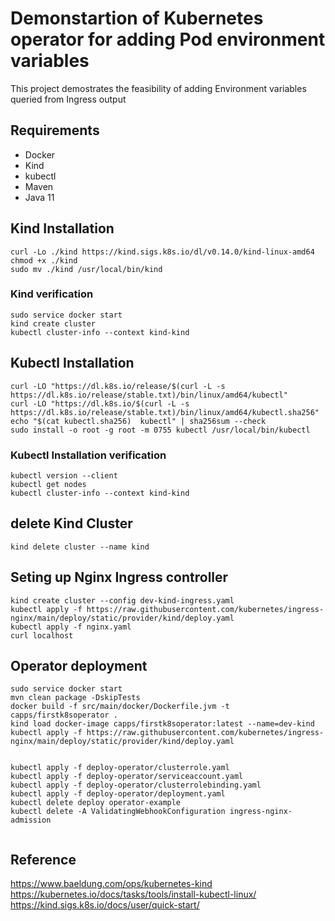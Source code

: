 # Demonstartion of Kubernetes operator for adding Pod environment variables
This project demostrates the feasibility of adding Environment variables queried from Ingress output
## Requirements
* Docker
* Kind
* kubectl
* Maven
* Java 11

## Kind Installation
```
curl -Lo ./kind https://kind.sigs.k8s.io/dl/v0.14.0/kind-linux-amd64
chmod +x ./kind
sudo mv ./kind /usr/local/bin/kind
```

### Kind verification
```
sudo service docker start
kind create cluster
kubectl cluster-info --context kind-kind
```

## Kubectl Installation
```
curl -LO "https://dl.k8s.io/release/$(curl -L -s https://dl.k8s.io/release/stable.txt)/bin/linux/amd64/kubectl"
curl -LO "https://dl.k8s.io/$(curl -L -s https://dl.k8s.io/release/stable.txt)/bin/linux/amd64/kubectl.sha256"
echo "$(cat kubectl.sha256)  kubectl" | sha256sum --check
sudo install -o root -g root -m 0755 kubectl /usr/local/bin/kubectl

```

### Kubectl Installation verification
```
kubectl version --client
kubectl get nodes
kubectl cluster-info --context kind-kind
```

## delete Kind Cluster
```
kind delete cluster --name kind
```

## Seting up Nginx Ingress controller 
```
kind create cluster --config dev-kind-ingress.yaml
kubectl apply -f https://raw.githubusercontent.com/kubernetes/ingress-nginx/main/deploy/static/provider/kind/deploy.yaml
kubectl apply -f nginx.yaml
curl localhost
``` 

## Operator deployment
```
sudo service docker start
mvn clean package -DskipTests
docker build -f src/main/docker/Dockerfile.jvm -t capps/firstk8soperator .
kind load docker-image capps/firstk8soperator:latest --name=dev-kind
kubectl apply -f https://raw.githubusercontent.com/kubernetes/ingress-nginx/main/deploy/static/provider/kind/deploy.yaml


kubectl apply -f deploy-operator/clusterrole.yaml
kubectl apply -f deploy-operator/serviceaccount.yaml
kubectl apply -f deploy-operator/clusterrolebinding.yaml
kubectl apply -f deploy-operator/deployment.yaml
kubectl delete deploy operator-example
kubectl delete -A ValidatingWebhookConfiguration ingress-nginx-admission


```


## Reference
https://www.baeldung.com/ops/kubernetes-kind
https://kubernetes.io/docs/tasks/tools/install-kubectl-linux/
https://kind.sigs.k8s.io/docs/user/quick-start/
